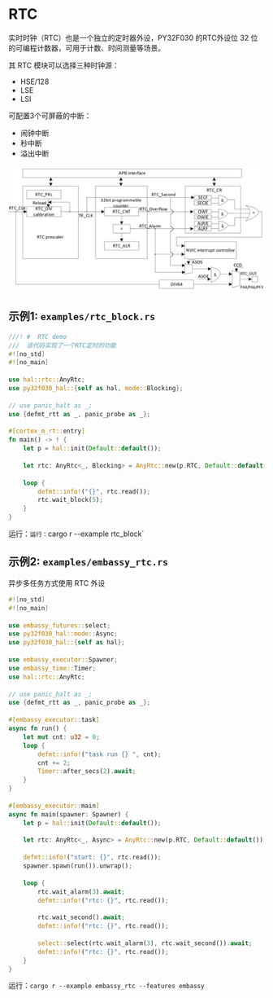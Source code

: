 
# RTC 
实时时钟（RTC）也是一个独立的定时器外设，PY32F030 的RTC外设位 32 位的可编程计数器，可用于计数、时间测量等场景。

其 RTC 模块可以选择三种时钟源：
- HSE/128
- LSE
- LSI

可配置3个可屏蔽的中断：
- 闹钟中断
- 秒中断
- 溢出中断

![alt text](./images/rtc.png)

## 示例1: `examples/rtc_block.rs`
``` rust
///! #  RTC demo 
///  该代码实现了一个RTC定时的功能
#![no_std]
#![no_main]

use hal::rtc::AnyRtc;
use py32f030_hal::{self as hal, mode::Blocking};

// use panic_halt as _;
use {defmt_rtt as _, panic_probe as _};

#[cortex_m_rt::entry]
fn main() -> ! {
    let p = hal::init(Default::default());

    let rtc: AnyRtc<_, Blocking> = AnyRtc::new(p.RTC, Default::default()).unwrap();

    loop {
        defmt::info!("{}", rtc.read());
        rtc.wait_block(5);
    }
}
```

运行：`运行：`cargo r --example rtc_block`

## 示例2: `examples/embassy_rtc.rs`
异步多任务方式使用 RTC 外设
``` rust
#![no_std]
#![no_main]

use embassy_futures::select;
use py32f030_hal::mode::Async;
use py32f030_hal::{self as hal};

use embassy_executor::Spawner;
use embassy_time::Timer;
use hal::rtc::AnyRtc;

// use panic_halt as _;
use {defmt_rtt as _, panic_probe as _};

#[embassy_executor::task]
async fn run() {
    let mut cnt: u32 = 0;
    loop {
        defmt::info!("task run {} ", cnt);
        cnt += 2;
        Timer::after_secs(2).await;
    }
}

#[embassy_executor::main]
async fn main(spawner: Spawner) {
    let p = hal::init(Default::default());

    let rtc: AnyRtc<_, Async> = AnyRtc::new(p.RTC, Default::default()).unwrap();

    defmt::info!("start: {}", rtc.read());
    spawner.spawn(run()).unwrap();

    loop {
        rtc.wait_alarm(3).await;
        defmt::info!("rtc: {}", rtc.read());

        rtc.wait_second().await;
        defmt::info!("rtc: {}", rtc.read());

        select::select(rtc.wait_alarm(3), rtc.wait_second()).await;
        defmt::info!("rtc: {}", rtc.read());
    }
}
```

运行：`cargo r --example embassy_rtc --features embassy`